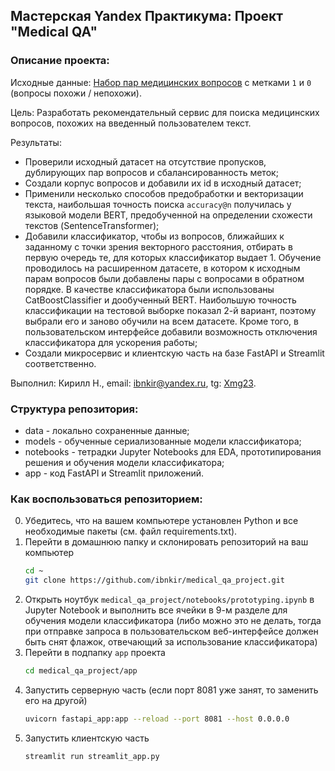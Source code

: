 ## Мастерская Yandex Практикума: Проект "Medical QA"

### Описание проекта:
Исходные данные:
[Набор пар медицинских вопросов](https://huggingface.co/datasets/medical_questions_pairs) с метками `1` и `0` (вопросы похожи / непохожи).

Цель: Разработать рекомендательный сервис для поиска медицинских вопросов, похожих на введенный пользователем текст.

Результаты:
* Проверили исходный датасет на отсутствие пропусков, дублирующих пар вопросов и сбалансированность меток;
* Создали корпус вопросов и добавили их id в исходный датасет;
* Применили несколько способов предобработки и векторизации текста, наибольшая точность поиска `accuracy@n` получилась у языковой модели BERT,
  предобученной на определении схожести текстов (SentenceTransformer);
* Добавили классификатор, чтобы из вопросов, ближайших к заданному с точки зрения векторного расстояния, отбирать в первую очередь те, для которых классификатор выдает 1. Обучение проводилось на расширенном датасете, в котором к исходным парам вопросов были добавлены пары с вопросами в обратном порядке. В качестве классификатора были использованы CatBoostClassifier и дообученный BERT. Наибольшую точность классификации на тестовой выборке показал 2-й вариант, поэтому выбрали его и заново обучили на всем датасете. Кроме того, в пользовательском интерфейсе добавили возможность отключения классификатора для ускорения работы;
* Создали микросервис и клиентскую часть на базе FastAPI и Streamlit соответственно.
  
Выполнил:
Кирилл Н., email: ibnkir@yandex.ru, tg: [Xmg23](https://t.me/Xmg23).

### Структура репозитория:
* data - локально сохраненные данные;
* models - обученные сериализованные модели классификатора;
* notebooks - тетрадки Jupyter Notebooks для EDA, прототипирования решения и обучения модели классификатора;
* app - код FastAPI и Streamlit приложений.

### Как воспользоваться репозиторием:
0. Убедитесь, что на вашем компьютере установлен Python и все необходимые пакеты (см. файл requirements.txt).
1. Перейти в домашнюю папку и склонировать репозиторий на ваш компьютер
   ```bash
   cd ~
   git clone https://github.com/ibnkir/medical_qa_project.git
   ```
2. Открыть ноутбук `medical_qa_project/notebooks/prototyping.ipynb` в Jupyter Notebook и выполнить все ячейки в 9-м разделе для обучения модели классификатора
   (либо можно это не делать, тогда при отправке запроса в пользовательском веб-интерфейсе должен быть снят флажок, отвечающий за использование классификатора)
4. Перейти в подпапку `app` проекта
   ```bash
   cd medical_qa_project/app
   ```
5. Запустить серверную часть (если порт 8081 уже занят, то заменить его на другой)
   ```bash
   uvicorn fastapi_app:app --reload --port 8081 --host 0.0.0.0
   ```
6. Запустить клиентскую часть
   ```bash
   streamlit run streamlit_app.py
   ```
